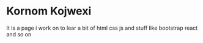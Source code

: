 # Kornom Kojwexi
It is a page i work on to lear a bit of html css js and stuff like bootstrap react and so on
